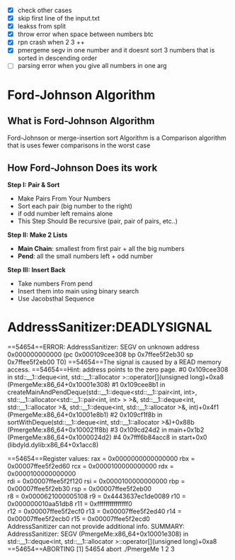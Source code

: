 - [x] check other cases 
- [x] skip first line of the input.txt 
- [x] leakss from split
- [x] throw error when space between numbers btc
- [x] rpn crash when 2 3 ++
- [x] pmergeme segv in one number and it doesnt sort 3 numbers that is sorted in descending order
- [ ] parsing error when you give all numbers in one arg
  
# Ford-Johnson Algorithm

## What is Ford-Johnson Algorithm
Ford-Johnson or merge-insertion sort Algorithm is a Comparison algorithm that is uses fewer comparisons in the worst case

## How Ford-Johnson Does its work
**Step I: Pair & Sort**

- Make Pairs From Your Numbers
- Sort each pair (big number to the right)
- if odd number left remains alone
- This Step Should Be recursive (pair, pair of pairs, etc..)

**Step II: Make 2 Lists**

- **Main Chain**: smallest from first pair + all the big numbers
- **Pend**: all the small numbers left + odd number
  
**Step III: Insert Back**

- Take numbers From pend
- Insert them into main using binary search
- Use Jacobsthal Sequence


AddressSanitizer:DEADLYSIGNAL
=================================================================
==54654==ERROR: AddressSanitizer: SEGV on unknown address 0x000000000000 (pc 0x000109cee308 bp 0x7ffee5f2eb30 sp 0x7ffee5f2eb00 T0)
==54654==The signal is caused by a READ memory access.
==54654==Hint: address points to the zero page.
    #0 0x109cee308 in std::__1::deque<int, std::__1::allocator<int> >::operator[](unsigned long)+0xa8 (PmergeMe:x86_64+0x10001e308)
    #1 0x109cee8b1 in createMainAndPendDeque(std::__1::deque<std::__1::pair<int, int>, std::__1::allocator<std::__1::pair<int, int> > >&, std::__1::deque<int, std::__1::allocator<int> >&, std::__1::deque<int, std::__1::allocator<int> >&, int)+0x4f1 (PmergeMe:x86_64+0x10001e8b1)
    #2 0x109cf1f8b in sortWithDeque(std::__1::deque<int, std::__1::allocator<int> >&)+0x88b (PmergeMe:x86_64+0x100021f8b)
    #3 0x109cd24d2 in main+0x1b2 (PmergeMe:x86_64+0x1000024d2)
    #4 0x7fff6b84acc8 in start+0x0 (libdyld.dylib:x86_64+0x1acc8)

==54654==Register values:
rax = 0x0000000000000000  rbx = 0x00007ffee5f2ed60  rcx = 0x0000100000000000  rdx = 0x0000100000000000  
rdi = 0x00007ffee5f2f120  rsi = 0x0000100000000000  rbp = 0x00007ffee5f2eb30  rsp = 0x00007ffee5f2eb00  
 r8 = 0x0000621000005108   r9 = 0x4443637ec1de0089  r10 = 0x000000010aa51db8  r11 = 0xfffffffffffffff0  
r12 = 0x00007ffee5f2ecf0  r13 = 0x00007ffee5f2ed40  r14 = 0x00007ffee5f2ecb0  r15 = 0x00007ffee5f2ecd0  
AddressSanitizer can not provide additional info.
SUMMARY: AddressSanitizer: SEGV (PmergeMe:x86_64+0x10001e308) in std::__1::deque<int, std::__1::allocator<int> >::operator[](unsigned long)+0xa8
==54654==ABORTING
[1]    54654 abort      ./PmergeMe 1 2 3

